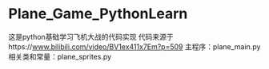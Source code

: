 # Plane_Game_PythonLearn
这是python基础学习飞机大战的代码实现
代码来源于https://www.bilibili.com/video/BV1ex411x7Em?p=509
主程序：plane_main.py
相关类和常量：plane_sprites.py
